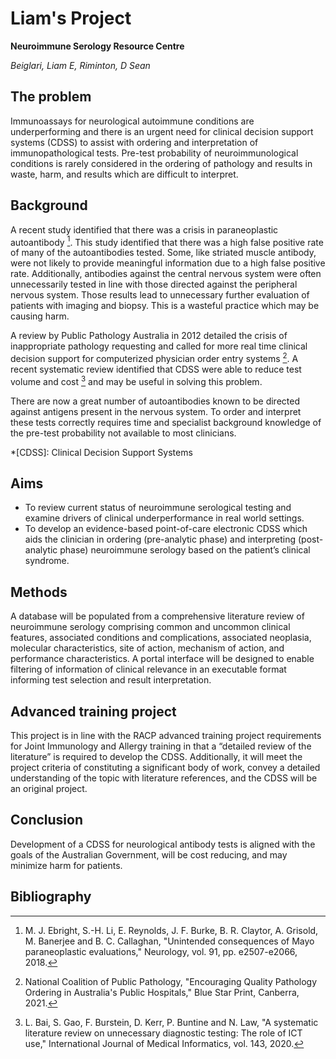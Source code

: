 # Liam's Project
**Neuroimmune Serology Resource Centre**

*Beiglari, Liam E, Riminton, D Sean*

## The problem
Immunoassays for neurological autoimmune conditions are underperforming and there is an urgent need for clinical decision support systems (CDSS) to assist with ordering and interpretation of immunopathological tests. Pre-test probability of neuroimmunological conditions is rarely considered in the ordering of pathology and results in waste, harm, and results which are difficult to interpret.

## Background
A recent study identified that there was a crisis in paraneoplastic autoantibody [^1]. This study identified that there was a high false positive rate of many of the autoantibodies tested. Some, like striated muscle antibody, were not likely to provide meaningful information due to a high false positive rate. Additionally, antibodies against the central nervous system were often unnecessarily tested in line with those directed against the peripheral nervous system. Those results lead to unnecessary further evaluation of patients with imaging and biopsy. This is a wasteful practice which may be causing harm.

A review by Public Pathology Australia in 2012 detailed the crisis of inappropriate pathology requesting and called for more real time clinical decision support for computerized physician order entry systems [^2]. A recent systematic review identified that CDSS were able to reduce test volume and cost [^3] and may be useful in solving this problem.

There are now a great number of autoantibodies known to be directed against antigens present in the nervous system. To order and interpret these tests correctly requires time and specialist background knowledge of the pre-test probability not available to most clinicians.

*[CDSS]: Clinical Decision Support Systems

## Aims
 * To review current status of neuroimmune serological testing and examine drivers of clinical underperformance in real world settings.
 * To develop an evidence-based point-of-care electronic CDSS which aids the clinician in ordering (pre-analytic phase) and interpreting (post-analytic phase) neuroimmune serology based on the patient’s clinical syndrome.

## Methods
A database will be populated from a comprehensive literature review of neuroimmune serology comprising common and uncommon clinical features, associated conditions and complications, associated neoplasia, molecular characteristics, site of action, mechanism of action, and performance characteristics. A portal interface will be designed to enable filtering of information of clinical relevance in an executable format informing test selection and result interpretation.

## Advanced training project
This project is in line with the RACP advanced training project requirements for Joint Immunology and Allergy training in that a “detailed review of the literature” is required to develop the CDSS. Additionally, it will meet the project criteria of constituting a significant body of work, convey a detailed understanding of the topic with literature references, and the CDSS will be an original project.

## Conclusion
Development of a CDSS for neurological antibody tests is aligned with the goals of the Australian Government, will be cost reducing, and may minimize harm for patients.

## Bibliography

[^1]: M. J. Ebright, S.-H. Li, E. Reynolds, J. F. Burke, B. R. Claytor, A. Grisold, M. Banerjee and B. C. Callaghan, "Unintended consequences of Mayo paraneoplastic evaluations," Neurology, vol. 91, pp. e2507-e2066, 2018. 
[^2]: National Coalition of Public Pathology, "Encouraging Quality Pathology Ordering in Australia's Public Hospitals," Blue Star Print, Canberra, 2021.
[^3]: L. Bai, S. Gao, F. Burstein, D. Kerr, P. Buntine and N. Law, "A systematic literature review on unnecessary diagnostic testing: The role of ICT use," International Journal of Medical Informatics, vol. 143, 2020. 


